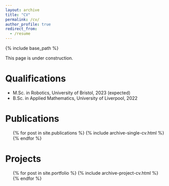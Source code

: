 ```yaml
---
layout: archive
title: "CV"
permalink: /cv/
author_profile: true
redirect_from:
  - /resume
---
```


{% include base_path %}

This page is under construction.

Qualifications
======
* M.Sc. in Robotics, University of Bristol, 2023 (expected)
* B.Sc. in Applied Mathematics, University of Liverpool, 2022


<!-- 
Work experience
======
* Summer 2015: Research Assistant
  * Github University
  * Duties included: Tagging issues
  * Supervisor: Professor Git

* Fall 2015: Research Assistant
  * Github University
  * Duties included: Merging pull requests
  * Supervisor: Professor Hub -->
  
<!-- Skills
======
* Skill 1
* Skill 2
  * Sub-skill 2.1
  * Sub-skill 2.2
  * Sub-skill 2.3
* Skill 3 -->

Publications
======
  <ul>{% for post in site.publications %}
    {% include archive-single-cv.html %}
  {% endfor %}</ul>
  
Projects
======
  <ul>{% for post in site.portfolio %}
    {% include archive-project-cv.html %}
  {% endfor %}</ul>
<!--   
Talks
======
  <ul>{% for post in site.talks %}
    {% include archive-single-talk-cv.html %}
  {% endfor %}</ul>
  
Teaching
======
  <ul>{% for post in site.teaching %}
    {% include archive-single-cv.html %}
  {% endfor %}</ul>
  
Service and leadership
======
* Currently signed in to 43 different slack teams -->


Skills
======
* Skill 1
* Skill 2
  * Sub-skill 2.1
  * Sub-skill 2.2
  * Sub-skill 2.3
* Skill 3


[![\\ \textbf{Innovation and Entrepreneurship Competition:} \\ \begin{enumerate}[label={[\arabic*]}] \\  \\     \item TBD, \textbf{8th "Internet+" Inno. and Entre. Competition}\hfill \emph{Sep'22}  \\    \\     \item Regional Bronze, \textbf{12th "Challenge Cup" China Students Inno. and Entre. Competition}\hfill \emph{Aug'22} \\     \\     \item Regional First Prize, \textbf{13th China Students Service Outsourcing Inno. and Entre. Competition}\hfill \emph{May'22} \\  \\     \item Provincial Third Prize ($\uparrow$ 0.28 \%), \textbf{7th "Internet+" Inno. and Entre. Competition}\hfill \emph{Sep'21}  \\  \\     \item Future InnoX Star Award, \textbf{XbotPark \& InnoX Smart Product Inno. Boot Camp}\hfill \emph{Aug'21}  \\  \\     \item Finalist of Suzhou Region, \textbf{China-US Young Maker Competition}\hfill \emph{Jul'20}  \\  \\     \item Certificate of Completion, \textbf{Inno. and Entre. Leadership Training Project, XJTLU}\hfill \emph{Jun'19} \\ \end{enumerate} \\  \\ \item[\faCaretRight] \textbf{Robotics Competition:} \\ \begin{enumerate}[label={[\arabic*]}] \\  \\     \item Regional Third Prize, \textbf{IFlytek Intelligent Car Race }\hfill \emph{Jul'21} \\  \\     \item Regional Second Prize in Online Assessment, \textbf{RoboMaster 2020 Robotics Competition}\hfill \emph{Aug'20}  \\  \\     \item Regional Third Prize in 2v2 Infantry Confrontation, \textbf{RM 2019 Jiangsu Regional Competition}\hfill \emph{Dec'19}  \\  \\     \item Regional Third Prize in Standard Racing and Smart Firing, \textbf{RM 2019 Jiangsu Regional Competition}\hfill \emph{Dec'19} \\  \\     \item Outstanding Aesthetic Design Award, \textbf{RoboMaster 2019 Robotics Competition}\hfill \emph{Aug'19}  \\  \\     \item Regional Third Prize, \textbf{RoboMaster 2019 Robotics Competition}\hfill \emph{Aug'19} \\ \end{enumerate}]
